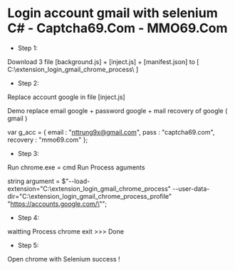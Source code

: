 # Login account gmail with selenium C# - Captcha69.Com - MMO69.Com

- Step 1: 

Download 3 file [background.js] + [inject.js] + [manifest.json] to [ C:\extension_login_gmail_chrome_process\ ]

- Step 2:

Replace account google in file [inject.js]

Demo replace email google + password google + mail recovery of google ( gmail )

var g_acc =
{
	email : "nttrung9x@gmail.com",
	pass : "captcha69.com",
	recovery : "mmo69.com"
};

- Step 3: 

Run chrome.exe = cmd Run Process aguments

string argument = $"--load-extension=\"C:\extension_login_gmail_chrome_process\" --user-data-dir=\"C:\extension_login_gmail_chrome_process_profile\" \"https://accounts.google.com/\"";

- Step 4:

waitting Process chrome exit >>> Done

- Step 5:

Open chrome with Selenium success !

